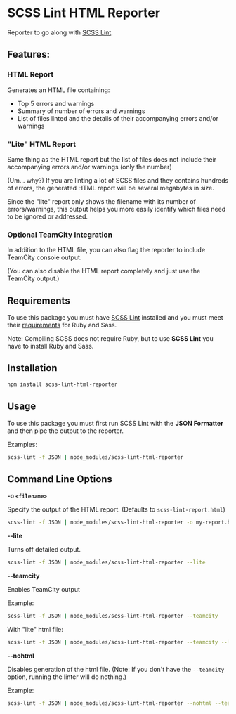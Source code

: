 # SCSS Lint HTML Reporter
Reporter to go along with [SCSS Lint](https://github.com/brigade/scss-lint).

## Features:

### HTML Report
Generates an HTML file containing:
  * Top 5 errors and warnings
  * Summary of number of errors and warnings
  * List of files linted and the details of their accompanying errors and/or warnings

### "Lite" HTML Report

Same thing as the HTML report but the list of files does not include their accompanying errors and/or warnings (only the number)

(Um... why?) If you are linting a lot of SCSS files and they contains hundreds of errors, the generated HTML report will be several megabytes in size.

Since the "lite" report only shows the filename with its number of errors/warnings, this output helps you more easily identify which files need to be ignored or addressed.

### Optional TeamCity Integration
In addition to the HTML file, you can also flag the reporter to include TeamCity console output.

(You can also disable the HTML report completely and just use the TeamCity output.)

## Requirements
To use this package you must have [SCSS Lint](https://github.com/brigade/scss-lint) installed and you must meet their [requirements](https://github.com/brigade/scss-lint#requirements) for Ruby and Sass.

Note: Compiling SCSS does not require Ruby, but to use **SCSS Lint** you have to install Ruby and Sass.

## Installation

```sh
npm install scss-lint-html-reporter
```

## Usage

To use this package you must first run SCSS Lint with the **JSON Formatter** and then pipe the output to the reporter.

Examples:

```sh
scss-lint -f JSON | node_modules/scss-lint-html-reporter

```

## Command Line Options

**-o `<filename>`**

Specify the output of the HTML report. (Defaults to `scss-lint-report.html`)

```sh
scss-lint -f JSON | node_modules/scss-lint-html-reporter -o my-report.html

```


**--lite**

Turns off detailed output.

```sh
scss-lint -f JSON | node_modules/scss-lint-html-reporter --lite

```

**--teamcity**

Enables TeamCity output

Example:

```sh
scss-lint -f JSON | node_modules/scss-lint-html-reporter --teamcity

```

With "lite" html file:

```sh
scss-lint -f JSON | node_modules/scss-lint-html-reporter --teamcity --lite

```

**--nohtml**

Disables generation of the html file. (Note: If you don't have the `--teamcity` option, running the linter will do nothing.)

Example:

```sh
scss-lint -f JSON | node_modules/scss-lint-html-reporter --nohtml --teamcity
```
